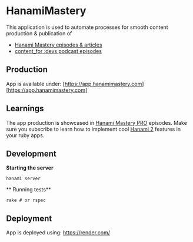 # HanamiMastery

This application is used to automate processes for smooth content production & publication of

- [Hanami Mastery episodes & articles](https://hanamimastery.com)
- [content_for :devs podcast episodes](https://www.contentfor.dev)

## Production

App is available under: [https://app.hanamimastery.com][https://app.hanamimastery.com]

## Learnings

The app production is showcased in [Hanami Mastery PRO](https://pro.hanamimastery.com) episodes. Make sure you subscribe to learn how to implement cool [Hanami 2](https://hanamirb.org) features in your ruby apps.

## Development

**Starting the server**

```shell
hanami server
```

** Running tests**

```shell
rake # or rspec
```

## Deployment

App is deployed using: https://render.com/
